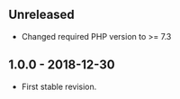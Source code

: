 ## Unreleased
- Changed required PHP version to >= 7.3

## 1.0.0 - 2018-12-30
- First stable revision.
